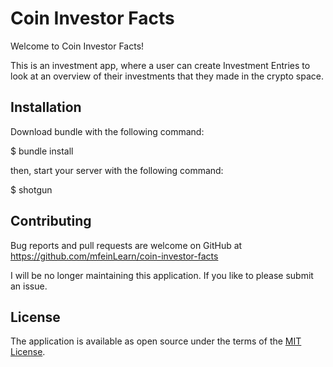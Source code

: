 # Coin Investor Facts

Welcome to Coin Investor Facts!

This is an investment app, where a user can create Investment Entries to look at an overview of their investments that they made in the crypto space.

## Installation

Download bundle with the following command:

  $ bundle install

then, start your server with the following command:

  $ shotgun

## Contributing

Bug reports and pull requests are welcome on GitHub at https://github.com/mfeinLearn/coin-investor-facts

I will be no longer maintaining this application. If you like to please submit an issue.

## License

The application is available as open source under the terms of the [MIT License](http://opensource.org/licenses/MIT).

